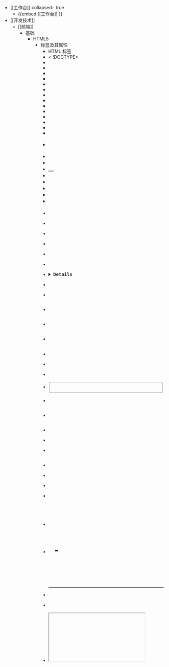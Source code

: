 - [[工作台]] 
  collapsed:: true
	- {{embed [[工作台]] }}
- [[开发技术]]
	- [[前端]]
		- 基础
			- HTML5
				- 标签及其属性
					- HTML 标签
					  <!-->
					- < !DOCTYPE>
					- <a>
					- <abbr>
					- <acronym>
					- <address>
					- <applet>
					- <area>
					- <article>
					- <aside>
					- <audio>
					- <b>
					- <base>
					- <basefont>
					- <bdi>
					- <bdo>
					- <big>
					- <blockquote>
					- <body>
					- <br>
					- <button>
					- <canvas>
					- <caption>
					- <center>
					- <cite>
					- <code>
					- <col>
					- <colgroup>
					- <command>
					- <datalist>
					- <dd>
					- <del>
					- <details>
					- <dfn>
					- <dialog>
					- <dir>
					- <div>
					- <dl>
					- <dt>
					- <em>
					- <embed>
					- <fieldset>
					- <figcaption>
					- <figure>
					- <font>
					- <footer>
					- <form>
					- <frame>
					- <frameset>
					- <head>
					- <header>
					- <hgroup>
					- <h1> - <h6>
					- <hr>
					- <i>
					- <iframe>
					- <img>
					- <input>
					- <ins>
					- <kbd>
					- <keygen>
					- <label>
					- <legend>
					- <li>
					- <link>
					- <main>
					- <map>
					- <mark>
					- <menu>
					- <meta>
					- <meter>
					- <nav>
					- <noframes>
					- <noscript>
					- <object>
					- <ol>
					- <optgroup>
					- <option>
					- <output>
					- <p>
					- <param>
					- <pre>
					- <html>
					- <picture>
					- <progress>
					- <q>
					- <rp>
					- <rt>
					- <ruby><s><samp><script><section><select><small><source><span><strike><strong><style><sub><summary><sup><table><tbody><td><textarea>< template><tfoot><th><thead><time><title><tr><track><tt><u><ul><var><video><wbr>
				- 样式
				- 选择器
			- CSS
			- JavaScript
			-
		- [[nodejs和npm的安装和环境搭建]] #node.js
		- [[[Vue学习]Vue开发流程——创建项目]] #vue
		-
		-
	- [[后端]]
		- [[ubuntu下安装npm+node.js]] #linux #unbuntu
		-
		-
		-
- 归档
	-